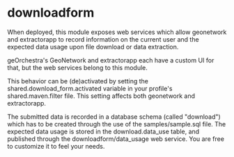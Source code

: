 downloadform
============

When deployed, this module exposes web services which allow geonetwork and extractorapp to record information on the current user and the expected data usage upon file download or data extraction.

geOrchestra's GeoNetwork and extractorapp each have a custom UI for that, but the web services belong to this module.

This behavior can be (de)activated by setting the shared.download_form.activated variable in your profile's shared.maven.filter file.
This setting affects both geonetwork and extractorapp.

The submitted data is recorded in a database schema (called "download") which has to be created through the use of the samples/sample.sql file.
The expected data usage is stored in the download.data_use table, and published through the downloadform/data_usage web service. You are free to customize it to feel your needs.
